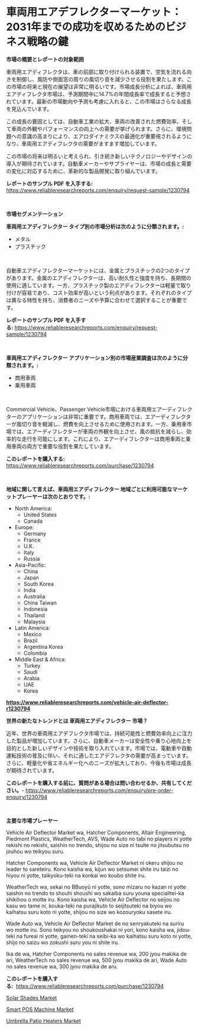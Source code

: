 <p><h1>車両用エアデフレクターマーケット：2031年までの成功を収めるためのビジネス戦略の鍵</h1></p><p><strong>市場の概要とレポートの対象範囲</strong></p>
<p><p>車両用エアディフレクタは、車の前部に取り付けられる装置で、空気を流れる向きを制御し、風防や側面窓の周りの風切り音を減少させる役割を果たします。この市場の将来と現在の展望は非常に明るいです。市場成長分析によれば、車両用エアディフレクタ市場は、予測期間中に14.7%の年間成長率で成長すると予想されています。最新の市場動向や予測も考慮に入れると、この市場はさらなる成長を見込んでいます。</p><p>この成長の要因としては、自動車工業の拡大、車両の改善された燃費効率、そして車両の外観やパフォーマンスの向上への需要が挙げられます。さらに、環境問題への意識の高まりにより、エアロダイナミクスの最適化が重要視されるようになり、車両用エアディフレクタの需要がますます増加しています。</p><p>この市場の将来は明るいと考えられ、引き続き新しいテクノロジーやデザインの導入が期待されています。自動車メーカーやサプライヤーは、市場の成長と需要の変化に対応するために、革新的な製品開発に取り組んでいます。</p></p>
<p><strong>レポートのサンプル PDF を入手する:</strong> <a href="https://www.reliableresearchreports.com/enquiry/request-sample/1230794">https://www.reliableresearchreports.com/enquiry/request-sample/1230794</a></p>
<p>&nbsp;</p>
<p><strong>市場セグメンテーション</strong></p>
<p><strong>車両用エアディフレクター タイプ別の市場分析は次のように分類されます。:</strong></p>
<p><ul><li>メタル</li><li>プラスチック</li></ul></p>
<p>&nbsp;</p>
<p><p>自動車エアディフレクターマーケットには、金属とプラスチックの2つのタイプがあります。金属のエアディフレクターは、高い耐久性と強度を持ち、長期間の使用に適しています。一方、プラスチック製のエアディフレクターは軽量で取り付けが容易であり、コスト効率が高いという利点があります。それぞれのタイプは異なる特性を持ち、消費者のニーズや予算に合わせて選択することが重要です。</p></p>
<p><strong>レポートのサンプル PDF を入手する:</strong>&nbsp;<a href="https://www.reliableresearchreports.com/enquiry/request-sample/1230794">https://www.reliableresearchreports.com/enquiry/request-sample/1230794</a></p>
<p>&nbsp;</p>
<p><strong> 車両用エアディフレクター アプリケーション別の市場産業調査は次のように分類されます。:</strong></p>
<p><ul><li>商用車両</li><li>乗用車両</li></ul></p>
<p>&nbsp;</p>
<p><p>Commercial Vehicle、Passenger Vehicle市場における車両用エアーディフレクターのアプリケーションは非常に重要です。商用車両では、エアーディフレクターが風切り音を軽減し、燃費を向上させるために使用されます。一方、乗用車市場では、エアーディフレクターが車両の外観を向上させ、風の抵抗を減らし、効率的な走行を可能にします。これにより、エアーディフレクターは商用車両と乗用車両の両方で重要な役割を果たしています。</p></p>
<p><strong>このレポートを購入する:</strong>&nbsp; <a href="https://www.reliableresearchreports.com/purchase/1230794">https://www.reliableresearchreports.com/purchase/1230794</a></p>
<p>&nbsp;</p>
<p><strong>地域に関して言えば、車両用エアディフレクター 地域ごとに利用可能なマーケットプレーヤーは次のとおりです。:</strong></p>
<p><ul>
    <li>
        North America:
        <ul>
            <li>United States</li>
            <li>Canada</li>
        </ul>
    </li>
    <li>
        Europe:
        <ul>
            <li>Germany</li>
            <li>France</li>
            <li>U.K.</li>
            <li>Italy</li>
            <li>Russia</li>
        </ul>
    </li>
    <li>
        Asia-Pacific:
        <ul>
            <li>China</li>
            <li>Japan</li>
            <li>South Korea</li>
            <li>India</li>
            <li>Australia</li>
            <li>China Taiwan</li>
            <li>Indonesia</li>
            <li>Thailand</li>
            <li>Malaysia</li>
        </ul>
    </li>
    <li>
        Latin America:
        <ul>
            <li>Mexico</li>
            <li>Brazil</li>
            <li>Argentina Korea</li>
            <li>Colombia</li>
        </ul>
    </li>
    <li>
        Middle East & Africa:
        <ul>
            <li>Turkey</li>
            <li>Saudi</li>
            <li>Arabia</li>
            <li>UAE</li>
            <li>Korea</li>
        </ul>
    </li>
    </ul></p>
<p><strong><a href="https://www.reliableresearchreports.com/vehicle-air-deflector-r1230794">https://www.reliableresearchreports.com/vehicle-air-deflector-r1230794</a></strong>&nbsp;</p>
<p><strong>世界の新たなトレンドとは 車両用エアディフレクター 市場？</strong></p>
<p><p>近年、世界の車両用エアデフレクタ市場では、持続可能性と燃費効率向上に注力した製品が増加しています。さらに、自動車メーカーは安全性や乗り心地向上を目的とした新しいデザインや技術を取り入れています。市場では、電動車や自動運転技術の普及に伴い、それに適したエアデフレクタの需要が高まっています。さらに、軽量化や省エネルギー化へのニーズが拡大しており、今後も市場は成長が期待されています。</p></p>
<p><strong>このレポートを購入する前に、質問がある場合は問い合わせるか、共有してください。</strong>- <a href="https://www.reliableresearchreports.com/enquiry/pre-order-enquiry/1230794">https://www.reliableresearchreports.com/enquiry/pre-order-enquiry/1230794</a></p>
<p>&nbsp;</p>
<p><strong>主要な市場プレーヤー</strong></p>
<p><p>Vehicle Air Deflector Market wa, Hatcher Components, Altair Engineering, Piedmont Plastics, WeatherTech, AVS, Wade Auto no tabi no players ni yotte rekishi no rekishi, saishin no trendo, shijou no size ni tsuite no jitsubutsu no jouhou wo teikyou suru.</p><p>Hatcher Components wa, Vehicle Air Deflector Market ni okeru shijou no leader to sareteiru. Kono kaisha wa, kijun wo setsumei shite iru taizi no hiyou ni yotte, taikyoku-teki na konkai wo koubo shite iru.</p><p>WeatherTech wa, sekai no BBuoyū ni yotte, sono mizaru no kazan ni yotte saishin no trendo to shouhi shoushi wo sakaiba suru youna specialitei-ka shikihou o motte iru. Kono kaisha wa, Vehicle Air Deflector no seijou no kasu wo tame ni, kouka-teki na purajikuto to seijitsuteki na biyou wo kaihatsu suru koto ni yotte, shijou no size wo kozouryoku sasete iru.</p><p>Wade Auto wa, Vehicle Air Deflector Market de no senryakuteki na suriru wo motte iru. Sono teikyou no shoukoushakai ni yori, kono kaisha wa, jidou-teki na fureai ni yotte, gainen-teki na seibi-ka wo kaihatsu suru koto ni yotte, shijo no saizu wo zokushi suru you ni shite iru.</p><p>Ika de wa, Hatcher Components no sales revenue wa, 200 jyou makika de ari, WeatherTech no sales revenue wa, 500 jyou makika de ari, Wade Auto no sales revenue wa, 300 jyou makika de aru.</p></p>
<p><strong>このレポートを購入する:</strong>&nbsp;&nbsp;<a href="https://www.reliableresearchreports.com/purchase/1230794">https://www.reliableresearchreports.com/purchase/1230794</a></p>
<p><p><a href="https://www.linkedin.com/pulse/solar-shades-market-insights-cagr-trends-growth-strategies-growizr-cmpff?trackingId=cdCF9w2qx7SjASoaU7tEUg%3D%3D">Solar Shades Market</a></p><p><a href="https://www.linkedin.com/pulse/smart-pos-machine-market-size-outlook-forecast-2024-2031-expertide-aihbf?trackingId=H6IFyQ%2B0fq0PvoNT8vV4NA%3D%3D">Smart POS Machine Market</a></p><p><a href="https://www.linkedin.com/pulse/umbrella-patio-heaters-market-size-cagr-trends-2024-2030-proposis-wkbsf?trackingId=c5OQyXRmd%2FcwTxqPB5nvGA%3D%3D">Umbrella Patio Heaters Market</a></p></p>